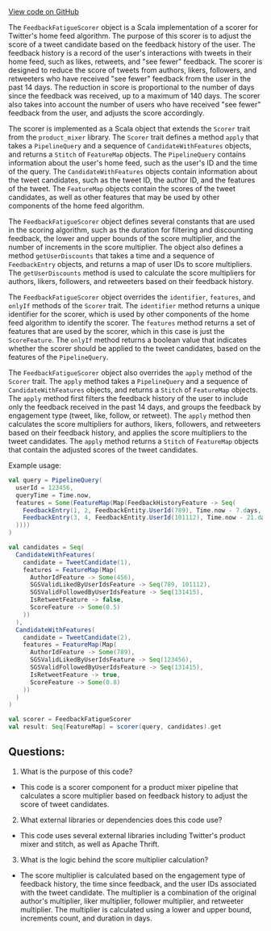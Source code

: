 [View code on GitHub](https://github.com/misbahsy/the-algorithm/home-mixer/server/src/main/scala/com/twitter/home_mixer/functional_component/scorer/FeedbackFatigueScorer.scala)

The `FeedbackFatigueScorer` object is a Scala implementation of a scorer for Twitter's home feed algorithm. The purpose of this scorer is to adjust the score of a tweet candidate based on the feedback history of the user. The feedback history is a record of the user's interactions with tweets in their home feed, such as likes, retweets, and "see fewer" feedback. The scorer is designed to reduce the score of tweets from authors, likers, followers, and retweeters who have received "see fewer" feedback from the user in the past 14 days. The reduction in score is proportional to the number of days since the feedback was received, up to a maximum of 140 days. The scorer also takes into account the number of users who have received "see fewer" feedback from the user, and adjusts the score accordingly.

The scorer is implemented as a Scala object that extends the `Scorer` trait from the `product_mixer` library. The `Scorer` trait defines a method `apply` that takes a `PipelineQuery` and a sequence of `CandidateWithFeatures` objects, and returns a `Stitch` of `FeatureMap` objects. The `PipelineQuery` contains information about the user's home feed, such as the user's ID and the time of the query. The `CandidateWithFeatures` objects contain information about the tweet candidates, such as the tweet ID, the author ID, and the features of the tweet. The `FeatureMap` objects contain the scores of the tweet candidates, as well as other features that may be used by other components of the home feed algorithm.

The `FeedbackFatigueScorer` object defines several constants that are used in the scoring algorithm, such as the duration for filtering and discounting feedback, the lower and upper bounds of the score multiplier, and the number of increments in the score multiplier. The object also defines a method `getUserDiscounts` that takes a time and a sequence of `FeedbackEntry` objects, and returns a map of user IDs to score multipliers. The `getUserDiscounts` method is used to calculate the score multipliers for authors, likers, followers, and retweeters based on their feedback history.

The `FeedbackFatigueScorer` object overrides the `identifier`, `features`, and `onlyIf` methods of the `Scorer` trait. The `identifier` method returns a unique identifier for the scorer, which is used by other components of the home feed algorithm to identify the scorer. The `features` method returns a set of features that are used by the scorer, which in this case is just the `ScoreFeature`. The `onlyIf` method returns a boolean value that indicates whether the scorer should be applied to the tweet candidates, based on the features of the `PipelineQuery`.

The `FeedbackFatigueScorer` object also overrides the `apply` method of the `Scorer` trait. The `apply` method takes a `PipelineQuery` and a sequence of `CandidateWithFeatures` objects, and returns a `Stitch` of `FeatureMap` objects. The `apply` method first filters the feedback history of the user to include only the feedback received in the past 14 days, and groups the feedback by engagement type (tweet, like, follow, or retweet). The `apply` method then calculates the score multipliers for authors, likers, followers, and retweeters based on their feedback history, and applies the score multipliers to the tweet candidates. The `apply` method returns a `Stitch` of `FeatureMap` objects that contain the adjusted scores of the tweet candidates.

Example usage:

```scala
val query = PipelineQuery(
  userId = 123456,
  queryTime = Time.now,
  features = Some(FeatureMap(Map(FeedbackHistoryFeature -> Seq(
    FeedbackEntry(1, 2, FeedbackEntity.UserId(789), Time.now - 7.days, FeedbackType.SeeFewer),
    FeedbackEntry(3, 4, FeedbackEntity.UserId(101112), Time.now - 21.days, FeedbackType.SeeFewer)
  ))))
)

val candidates = Seq(
  CandidateWithFeatures(
    candidate = TweetCandidate(1),
    features = FeatureMap(Map(
      AuthorIdFeature -> Some(456),
      SGSValidLikedByUserIdsFeature -> Seq(789, 101112),
      SGSValidFollowedByUserIdsFeature -> Seq(131415),
      IsRetweetFeature -> false,
      ScoreFeature -> Some(0.5)
    ))
  ),
  CandidateWithFeatures(
    candidate = TweetCandidate(2),
    features = FeatureMap(Map(
      AuthorIdFeature -> Some(789),
      SGSValidLikedByUserIdsFeature -> Seq(123456),
      SGSValidFollowedByUserIdsFeature -> Seq(131415),
      IsRetweetFeature -> true,
      ScoreFeature -> Some(0.8)
    ))
  )
)

val scorer = FeedbackFatigueScorer
val result: Seq[FeatureMap] = scorer(query, candidates).get
```
## Questions: 
 1. What is the purpose of this code?
- This code is a scorer component for a product mixer pipeline that calculates a score multiplier based on feedback history to adjust the score of tweet candidates.

2. What external libraries or dependencies does this code use?
- This code uses several external libraries including Twitter's product mixer and stitch, as well as Apache Thrift.

3. What is the logic behind the score multiplier calculation?
- The score multiplier is calculated based on the engagement type of feedback history, the time since feedback, and the user IDs associated with the tweet candidate. The multiplier is a combination of the original author's multiplier, liker multiplier, follower multiplier, and retweeter multiplier. The multiplier is calculated using a lower and upper bound, increments count, and duration in days.